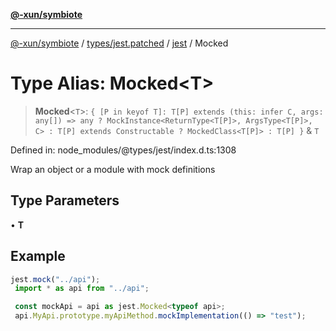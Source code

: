 [**@-xun/symbiote**](../../../../../README.md)

***

[@-xun/symbiote](../../../../../README.md) / [types/jest.patched](../../../README.md) / [jest](../README.md) / Mocked

# Type Alias: Mocked\<T\>

> **Mocked**\<`T`\>: `{ [P in keyof T]: T[P] extends (this: infer C, args: any[]) => any ? MockInstance<ReturnType<T[P]>, ArgsType<T[P]>, C> : T[P] extends Constructable ? MockedClass<T[P]> : T[P] }` & `T`

Defined in: node\_modules/@types/jest/index.d.ts:1308

Wrap an object or a module with mock definitions

## Type Parameters

• **T**

## Example

```ts
jest.mock("../api");
 import * as api from "../api";

 const mockApi = api as jest.Mocked<typeof api>;
 api.MyApi.prototype.myApiMethod.mockImplementation(() => "test");
```
